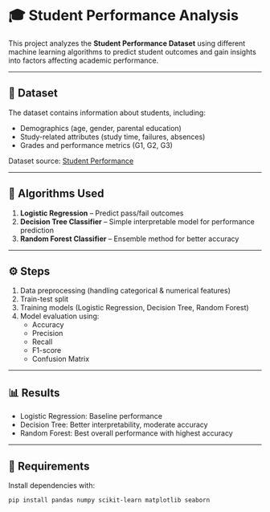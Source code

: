# 🎓 Student Performance Analysis

This project analyzes the **Student Performance Dataset** using different machine learning algorithms to predict student outcomes and gain insights into factors affecting academic performance.  

---

## 📂 Dataset
The dataset contains information about students, including:
- Demographics (age, gender, parental education)
- Study-related attributes (study time, failures, absences)
- Grades and performance metrics (G1, G2, G3)

Dataset source: [Student Performance](https://raw.githubusercontent.com/arunk13/MSDA-Assignments/master/IS607Fall2015/Assignment3/student-mat.csv)

---

## 🚀 Algorithms Used
1. **Logistic Regression** – Predict pass/fail outcomes  
2. **Decision Tree Classifier** – Simple interpretable model for performance prediction  
3. **Random Forest Classifier** – Ensemble method for better accuracy  

---

## ⚙️ Steps
1. Data preprocessing (handling categorical & numerical features)  
2. Train-test split  
3. Training models (Logistic Regression, Decision Tree, Random Forest)  
4. Model evaluation using:
   - Accuracy
   - Precision
   - Recall
   - F1-score
   - Confusion Matrix  

---

## 📊 Results
- Logistic Regression: Baseline performance  
- Decision Tree: Better interpretability, moderate accuracy  
- Random Forest: Best overall performance with highest accuracy  

---

## 📌 Requirements
Install dependencies with:
```bash
pip install pandas numpy scikit-learn matplotlib seaborn
